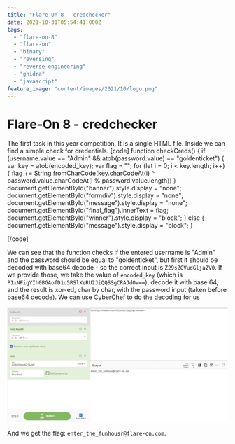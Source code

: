```yaml
---
title: "Flare-On 8 - credchecker"
date: 2021-10-31T05:54:41.000Z
tags:
  - "flare-on-8"
  - "flare-on"
  - "binary"
  - "reversing"
  - "reverse-engineering"
  - "ghidra"
  - "javascript"
feature_image: "content/images/2021/10/logo.png"
---
```


# Flare-On 8 - credchecker

The first task in this year competition. It is a single HTML file. Inside we can find a simple check for credentials.
[code]
    function checkCreds() {
    	if (username.value == "Admin" && atob(password.value) == "goldenticket")
    	{
    		var key = atob(encoded_key);
    		var flag = "";
    		for (let i = 0; i < key.length; i++)
    		{
    			flag += String.fromCharCode(key.charCodeAt(i) ^ password.value.charCodeAt(i % password.value.length))
    		}
    		document.getElementById("banner").style.display = "none";
    		document.getElementById("formdiv").style.display = "none";
    		document.getElementById("message").style.display = "none";
    		document.getElementById("final_flag").innerText = flag;
    		document.getElementById("winner").style.display = "block";
    	}
    	else
    	{
    		document.getElementById("message").style.display = "block";
    	}

[/code]

We can see that the function checks if the entered username is "Admin" and the password should be equal to "goldenticket", but first it should be decoded with base64 decode - so the correct input is `Z29sZGVudGlja2V0`. If we provide those, we take the value of `encoded_key` (which is `P1xNFigYIh0BGAofD1o5RSlXeRU2JiQQSSgCRAJdOw==`), decode it with base 64, and the result is xor-ed, char by char, with the password input (taken before base64 decode). We can use CyberChef to do the decoding for us

![](content/images/2021/10/solve.webp)

And we get the flag: `enter_the_funhousr@flare-on.com`.
